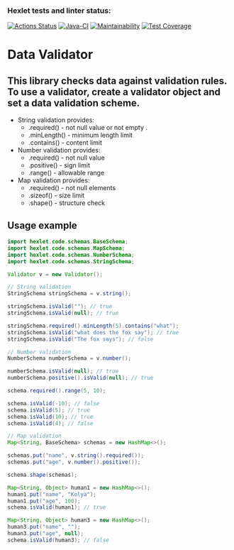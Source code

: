 ### Hexlet tests and linter status:
[![Actions Status](https://github.com/AMSmirnova/java-project-78/actions/workflows/hexlet-check.yml/badge.svg)](https://github.com/AMSmirnova/java-project-78/actions)
[![Java-CI](https://github.com/AMSmirnova/java-project-78/actions/workflows/main.yml/badge.svg)](https://github.com/AMSmirnova/java-project-78/actions/workflows/main.yml)
[![Maintainability](https://api.codeclimate.com/v1/badges/ebf4450b2d1e8003b439/maintainability)](https://codeclimate.com/github/AMSmirnova/java-project-78/maintainability)
[![Test Coverage](https://api.codeclimate.com/v1/badges/ebf4450b2d1e8003b439/test_coverage)](https://codeclimate.com/github/AMSmirnova/java-project-78/test_coverage)

# Data Validator
## This library checks data against validation rules. To use a validator, create a validator object and set a data validation scheme.
* String validation provides:
  * .required() - not null value or not empty .
  * .minLength() - minimum length limit
  * .contains() - content limit
* Number validation provides:
  * .required() - not null value
  * .positive() - sign limit
  * .range() - allowable range
* Map validation provides:
  * .required() - not null elements
  * .sizeof() - size limit
  * .shape() - structure check

## Usage example
```java
import hexlet.code.schemas.BaseSchema;
import hexlet.code.schemas.MapSchema;
import hexlet.code.schemas.NumberSchema;
import hexlet.code.schemas.StringSchema;

Validator v = new Validator();

// String validation
StringSchema stringSchema = v.string();

stringSchema.isValid(""); // true
stringSchema.isValid(null); // true

stringSchema.required().minLength(5).contains("what");
stringSchema.isValid("what does the fox say"); // true
stringSchema.isValid("The fox says"); // false

// Number validation
NumberSchema numberSchema = v.number();

numberSchema.isValid(null); // true
numberSchema.positive().isValid(null); // true

schema.required().range(5, 10);

schema.isValid(-10); // false
schema.isValid(5); // true
schema.isValid(10); // true
schema.isValid(4); // false

// Map validation
Map<String, BaseSchema> schemas = new HashMap<>();

schemas.put("name", v.string().required());
schemas.put("age", v.number().positive());

schema.shape(schemas);

Map<String, Object> human1 = new HashMap<>();
human1.put("name", "Kolya");
human1.put("age", 100);
schema.isValid(human1); // true

Map<String, Object> human3 = new HashMap<>();
human3.put("name", "");
human3.put("age", null);
schema.isValid(human3); // false

